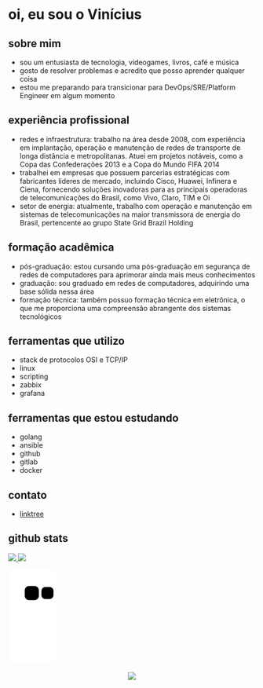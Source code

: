 # oi, eu sou o Vinícius

## sobre mim
- sou um entusiasta de tecnologia, videogames, livros, café e música
- gosto de resolver problemas e acredito que posso aprender qualquer coisa
- estou me preparando para transicionar para DevOps/SRE/Platform Engineer em algum momento

## experiência profissional
- redes e infraestrutura: trabalho na área desde 2008, com experiência em implantação, operação e manutenção de redes de transporte de longa distância e metropolitanas. Atuei em projetos notáveis, como a Copa das Confederações 2013 e a Copa do Mundo FIFA 2014
- trabalhei em empresas que possuem parcerias estratégicas com fabricantes líderes de mercado, incluindo Cisco, Huawei, Infinera e Ciena, fornecendo soluções inovadoras para as principais operadoras de telecomunicações do Brasil, como Vivo, Claro, TIM e Oi
- setor de energia: atualmente, trabalho com operação e manutenção em sistemas de telecomunicações na maior transmissora de energia do Brasil, pertencente ao grupo State Grid Brazil Holding

## formação acadêmica 
- pós-graduação: estou cursando uma pós-graduação em segurança de redes de computadores para aprimorar ainda mais meus conhecimentos
- graduação: sou graduado em redes de computadores, adquirindo uma base sólida nessa área
- formação técnica: também possuo formação técnica em eletrônica, o que me proporciona uma compreensão abrangente dos sistemas tecnológicos

## ferramentas que utilizo
- stack de protocolos OSI e TCP/IP
- linux
- scripting
- zabbix
- grafana

## ferramentas que estou estudando
- golang
- ansible 
- github
- gitlab
- docker

## contato
- [linktree](https://linktr.ee/bl4cktux89)


## github stats
<div align="left">
  <a href="https://github.com/bl4cktux89">
  <img height="160em" src="https://github-readme-stats.vercel.app/api?username=bl4cktux89&show_icons=true&theme=dracula&include_all_commits=true&count_private=true"/>
  <img height="160em" src="https://github-readme-stats.vercel.app/api/top-langs/?username=bl4cktux89&layout=compact&langs_count=7&theme=dracula"/>

  ![Snake animation](https://github.com/bl4cktux89/bl4cktux89/blob/output/github-contribution-grid-snake.svg)
</div>

<div align="center">
  <img src="http://ForTheBadge.com/images/badges/built-with-love.svg">
